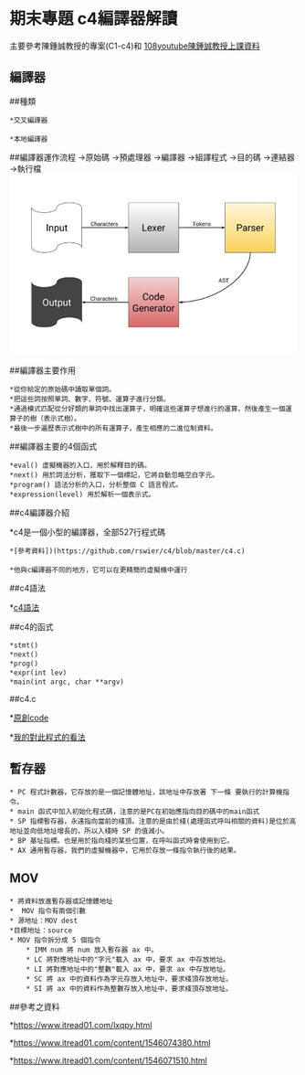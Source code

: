# 期末專題 c4編譯器解讀
主要參考陳鍾誠教授的專案(C1-c4)和 [108youtube陳鍾誠教授上課資料](https://www.youtube.com/watch?v=ukAIa_brcOc)
## 編譯器
##種類
    
    *交叉編譯器
    
    *本地編譯器

##編譯器運作流程
    →原始碼
    →預處理器
    →編譯器
    →組譯程式
    →目的碼
    →連結器
    →執行檔
    ![picture](https://github.com/JANZC2020/sp109b/blob/main/%E6%9C%9F%E6%9C%AB/image/%E7%B7%A8%E8%AD%AF%E5%99%A8.png)

##編譯器主要作用
    
    *從你給定的原始碼中讀取單個詞。
    *把這些詞按照單詞、數字、符號、運算子進行分類。
    *通過模式匹配從分好類的單詞中找出運算子，明確這些運算子想進行的運算，然後產生一個運算子的樹（表示式樹）。
    *最後一步遍歷表示式樹中的所有運算子，產生相應的二進位制資料。

##編譯器主要的4個函式
    
    *eval() 虛擬機器的入口，用於解釋目的碼。
    *next() 用於詞法分析，獲取下一個標記，它將自動忽略空白字元。
    *program() 語法分析的入口，分析整個 C 語言程式。
    *expression(level) 用於解析一個表示式。
##c4編譯器介紹
   
   *c4是一個小型的編譯器，全部527行程式碼
    
    *[參考資料])(https://github.com/rswier/c4/blob/master/c4.c)
    
    *他與c編譯器不同的地方，它可以在更精簡的虛擬機中運行
##c4語法

*[c4語法](https://gitlab.com/ccc109/sp/-/blob/master/C1-c4/C4%E7%B7%A8%E8%AD%AF%E5%99%A8%E7%9A%84%E8%AA%9E%E6%B3%95.md)

##c4的函式
    
    *stmt()                         
    *next()                         
    *prog()                         
    *expr(int lev)                  
    *main(int argc, char **argv)
##c4.c

*[原創code](https://github.com/rswier/c4/blob/master/c4.c)

*[我的對此程式的看法]()

   

## 暫存器
    
    * PC 程式計數器，它存放的是一個記憶體地址，該地址中存放著 下一條 要執行的計算機指令。
    * main 函式中加入初始化程式碼，注意的是PC在初始應指向目的碼中的main函式
    * SP 指標暫存器，永遠指向當前的棧頂。注意的是由於棧(處理函式呼叫相關的資料)是位於高地址並向低地址增長的，所以入棧時 SP 的值減小。
    * BP 基址指標。也是用於指向棧的某些位置，在呼叫函式時會使用到它。
    * AX 通用暫存器，我們的虛擬機器中，它用於存放一條指令執行後的結果。

## MOV
    
    * 將資料放進暫存器或記憶體地址
    *  MOV 指令有兩個引數
    * 源地址：MOV dest 
    *目標地址：source 
    * MOV 指令拆分成 5 個指令
        * IMM num 將 num 放入暫存器 ax 中。
        * LC 將對應地址中的"字元"載入 ax 中，要求 ax 中存放地址。
        * LI 將對應地址中的"整數"載入 ax 中，要求 ax 中存放地址。
        * SC 將 ax 中的資料作為字元存放入地址中，要求棧頂存放地址。
        * SI 將 ax 中的資料作為整數存放入地址中，要求棧頂存放地址。  

##參考之資料

*https://www.itread01.com/lxqpy.html

*https://www.itread01.com/content/1546074380.html

*https://www.itread01.com/content/1546071510.html



